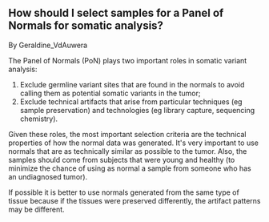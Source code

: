 ## How should I select samples for a Panel of Normals for somatic analysis?

By Geraldine_VdAuwera

<p>The Panel of Normals (PoN) plays two important roles in somatic variant analysis:</p>

<ol><li>Exclude germline variant sites that are found in the normals to avoid calling them as potential somatic variants in the tumor;</li>
<li>Exclude technical artifacts that arise from particular techniques (eg sample preservation) and technologies (eg library capture, sequencing chemistry).</li>
</ol><p>Given these roles, the most important selection criteria are the technical properties of how the normal data was generated. It's very important to use normals that are as technically similar as possible to the tumor. Also, the samples should come from subjects that were young and healthy (to minimize the chance of using as normal a sample from someone who has an undiagnosed tumor).</p>

<p>If possible it is better to use normals generated from the same type of tissue because if the tissues were preserved differently, the artifact patterns may be different.</p>
